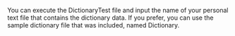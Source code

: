 You can execute the DictionaryTest file and input the name of your personal text file that contains the dictionary data. If you prefer, you can use the sample dictionary file that was included, named Dictionary.
